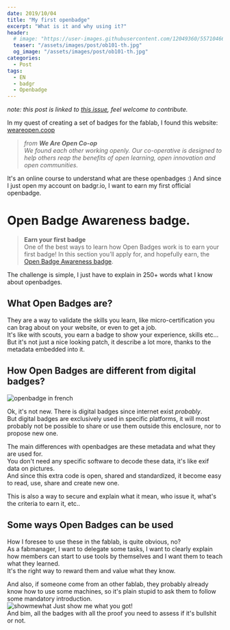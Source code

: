 ```yaml
---
date: 2019/10/04
title: "My first openbadge"
excerpt: "What is it and why using it?"
header:
  # image: "https://user-images.githubusercontent.com/12049360/55710466-f63e2d00-59ea-11e9-9b18-9a1ff459d629.png"
  teaser: "/assets/images/post/ob101-th.jpg"
  og_image: "/assets/images/post/ob101-th.jpg"
categories:
  - Post
tags:
  - EN
  - badgr
  - Openbadge
---
```


*note: this post is linked to [this issue](https://github.com/openfab-lab/pack-openbadge-fablab/issues/15), feel welcome to contribute.*

In my quest of creating a set of badges for the fablab,
I found this website: [weareopen.coop](https://weareopen.coop/OB101/)
>_from **We Are Open Co-op**  
We found each other working openly. Our co-operative is designed to help others reap the benefits of open learning, open innovation and open communities._

It's an online course to understand what are these openbadges :)
And since I just open my account on badgr.io, I want to earn my first official openbadge.

# Open Badge Awareness badge.

>**Earn your first badge**  
One of the best ways to learn how Open Badges work is to earn your first badge! In this section you’ll apply for, and hopefully earn, the [Open Badge Awareness badge](https://www.openbadgeacademy.com/badge/1112).

The challenge is simple, I just have to explain in 250+ words what I know about openbadges.  

## What Open Badges are?
They are a way to validate the skills you learn, like micro-certification you can brag about on your website, or even to get a job.  
It's like with scouts, you earn a badge to show your experience, skills etc...   
But it's not just a nice looking patch, it describe a lot more, thanks to the metadata embedded into it.

## How Open Badges are different from digital badges?
![openbadge in french](https://lacasemate.fr/wp-content/uploads/2018/10/open-badges_definition2-e1538640539568.png)

Ok, it's not new. There is digital badges since internet exist _probably_.   
But digital badges are exclusively used in specific platforms, it will most probably not be possible to share or use them outside this enclosure, nor to propose new one.

The main differences with openbadges are these metadata and what they are used for.  
You don't need any specific software to decode these data, it's like exif data on pictures.  
And since this extra code is open, shared and standardized, it become easy to read, use, share and create new one.  

This is also a way to secure and explain what it mean, who issue it, what's the criteria to earn it, etc..  



## Some ways Open Badges can be used
How I foresee to use these in the fablab, is quite obvious, no?  
As a fabmanager, I want to delegate some tasks, I want to clearly explain how members can start to use tools by themselves and I want them to teach what they learned.  
It's the right way to reward them and value what they know.  

And also, if someone come from an other fablab, they probably already know how to use some machines, so it's plain stupid to ask them to follow some mandatory introduction.  
![showmewhat](https://user-images.githubusercontent.com/12049360/66039764-0c4e2580-e516-11e9-875c-0012b1183709.png)
Just show me what you got!        
And bim, all the badges with all the proof you need to assess if it's bullshit or not.  
